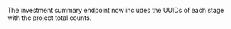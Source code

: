 The investment summary endpoint now includes the UUIDs of each stage with the project total counts.
